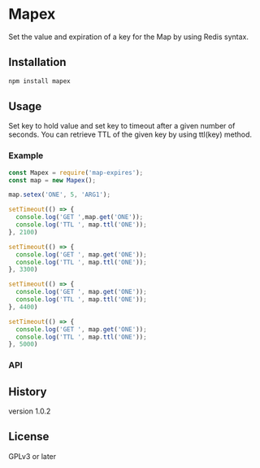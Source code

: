 # Mapex
Set the value and expiration of a key for the Map by using Redis syntax.

## Installation

```bash
npm install mapex
```

## Usage

Set key to hold value and set key to timeout after a given number of seconds. 
You can retrieve TTL of the given key by using ttl(key) method.

### Example

```js
const Mapex = require('map-expires');
const map = new Mapex();

map.setex('ONE', 5, 'ARG1');

setTimeout(() => {
  console.log('GET ',map.get('ONE'));
  console.log('TTL ', map.ttl('ONE'));
}, 2100)

setTimeout(() => {
  console.log('GET ', map.get('ONE'));
  console.log('TTL ', map.ttl('ONE'));
}, 3300)

setTimeout(() => {
  console.log('GET ', map.get('ONE'));
  console.log('TTL ', map.ttl('ONE'));
}, 4400)

setTimeout(() => {
  console.log('GET ', map.get('ONE'));
  console.log('TTL ', map.ttl('ONE'));
}, 5000)
```

### API


## History
version 1.0.2

## License
GPLv3 or later
